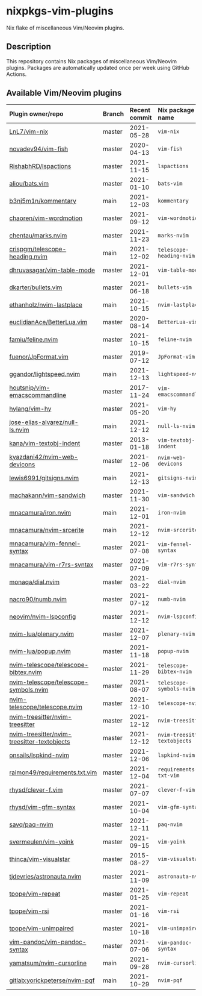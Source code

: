 # nixpkgs-vim-plugins

Nix flake of miscellaneous Vim/Neovim plugins.

## Description

This repository contains Nix packages of miscellaneous Vim/Neovim plugins.
Packages are automatically updated once per week using GitHub Actions.

## Available Vim/Neovim plugins

| Plugin owner/repo | Branch | Recent commit | Nix package name |
| :- | :- | :- | :- |
| [LnL7/vim-nix](https://github.com/LnL7/vim-nix) | master | 2021-05-28 | `vim-nix` |
| [novadev94/vim-fish](https://github.com/novadev94/vim-fish) | master | 2020-04-13 | `vim-fish` |
| [RishabhRD/lspactions](https://github.com/RishabhRD/lspactions) | master | 2021-11-15 | `lspactions` |
| [aliou/bats.vim](https://github.com/aliou/bats.vim) | master | 2021-01-10 | `bats-vim` |
| [b3nj5m1n/kommentary](https://github.com/b3nj5m1n/kommentary) | main | 2021-12-03 | `kommentary` |
| [chaoren/vim-wordmotion](https://github.com/chaoren/vim-wordmotion) | master | 2021-09-12 | `vim-wordmotion` |
| [chentau/marks.nvim](https://github.com/chentau/marks.nvim) | master | 2021-11-23 | `marks-nvim` |
| [crispgm/telescope-heading.nvim](https://github.com/crispgm/telescope-heading.nvim) | main | 2021-12-02 | `telescope-heading-nvim` |
| [dhruvasagar/vim-table-mode](https://github.com/dhruvasagar/vim-table-mode) | master | 2021-12-01 | `vim-table-mode` |
| [dkarter/bullets.vim](https://github.com/dkarter/bullets.vim) | master | 2021-06-18 | `bullets-vim` |
| [ethanholz/nvim-lastplace](https://github.com/ethanholz/nvim-lastplace) | main | 2021-10-15 | `nvim-lastplace` |
| [euclidianAce/BetterLua.vim](https://github.com/euclidianAce/BetterLua.vim) | master | 2020-08-14 | `BetterLua-vim` |
| [famiu/feline.nvim](https://github.com/famiu/feline.nvim) | master | 2021-10-15 | `feline-nvim` |
| [fuenor/JpFormat.vim](https://github.com/fuenor/JpFormat.vim) | master | 2019-07-12 | `JpFormat-vim` |
| [ggandor/lightspeed.nvim](https://github.com/ggandor/lightspeed.nvim) | main | 2021-12-13 | `lightspeed-nvim` |
| [houtsnip/vim-emacscommandline](https://github.com/houtsnip/vim-emacscommandline) | master | 2017-11-24 | `vim-emacscommandline` |
| [hylang/vim-hy](https://github.com/hylang/vim-hy) | master | 2021-05-20 | `vim-hy` |
| [jose-elias-alvarez/null-ls.nvim](https://github.com/jose-elias-alvarez/null-ls.nvim) | main | 2021-12-12 | `null-ls-nvim` |
| [kana/vim-textobj-indent](https://github.com/kana/vim-textobj-indent) | master | 2013-01-18 | `vim-textobj-indent` |
| [kyazdani42/nvim-web-devicons](https://github.com/kyazdani42/nvim-web-devicons) | master | 2021-12-06 | `nvim-web-devicons` |
| [lewis6991/gitsigns.nvim](https://github.com/lewis6991/gitsigns.nvim) | main | 2021-12-13 | `gitsigns-nvim` |
| [machakann/vim-sandwich](https://github.com/machakann/vim-sandwich) | master | 2021-11-30 | `vim-sandwich` |
| [mnacamura/iron.nvim](https://github.com/mnacamura/iron.nvim) | main | 2021-12-01 | `iron-nvim` |
| [mnacamura/nvim-srcerite](https://github.com/mnacamura/nvim-srcerite) | main | 2021-12-12 | `nvim-srcerite` |
| [mnacamura/vim-fennel-syntax](https://github.com/mnacamura/vim-fennel-syntax) | master | 2021-07-08 | `vim-fennel-syntax` |
| [mnacamura/vim-r7rs-syntax](https://github.com/mnacamura/vim-r7rs-syntax) | master | 2021-07-09 | `vim-r7rs-syntax` |
| [monaqa/dial.nvim](https://github.com/monaqa/dial.nvim) | master | 2021-03-22 | `dial-nvim` |
| [nacro90/numb.nvim](https://github.com/nacro90/numb.nvim) | master | 2021-07-12 | `numb-nvim` |
| [neovim/nvim-lspconfig](https://github.com/neovim/nvim-lspconfig) | master | 2021-12-12 | `nvim-lspconfig` |
| [nvim-lua/plenary.nvim](https://github.com/nvim-lua/plenary.nvim) | master | 2021-12-07 | `plenary-nvim` |
| [nvim-lua/popup.nvim](https://github.com/nvim-lua/popup.nvim) | master | 2021-11-18 | `popup-nvim` |
| [nvim-telescope/telescope-bibtex.nvim](https://github.com/nvim-telescope/telescope-bibtex.nvim) | master | 2021-11-29 | `telescope-bibtex-nvim` |
| [nvim-telescope/telescope-symbols.nvim](https://github.com/nvim-telescope/telescope-symbols.nvim) | master | 2021-08-07 | `telescope-symbols-nvim` |
| [nvim-telescope/telescope.nvim](https://github.com/nvim-telescope/telescope.nvim) | master | 2021-12-10 | `telescope-nvim` |
| [nvim-treesitter/nvim-treesitter](https://github.com/nvim-treesitter/nvim-treesitter) | master | 2021-12-12 | `nvim-treesitter` |
| [nvim-treesitter/nvim-treesitter-textobjects](https://github.com/nvim-treesitter/nvim-treesitter-textobjects) | master | 2021-12-12 | `nvim-treesitter-textobjects` |
| [onsails/lspkind-nvim](https://github.com/onsails/lspkind-nvim) | master | 2021-12-06 | `lspkind-nvim` |
| [raimon49/requirements.txt.vim](https://github.com/raimon49/requirements.txt.vim) | master | 2021-12-04 | `requirements-txt-vim` |
| [rhysd/clever-f.vim](https://github.com/rhysd/clever-f.vim) | master | 2021-07-07 | `clever-f-vim` |
| [rhysd/vim-gfm-syntax](https://github.com/rhysd/vim-gfm-syntax) | master | 2021-10-04 | `vim-gfm-syntax` |
| [savq/paq-nvim](https://github.com/savq/paq-nvim) | master | 2021-12-11 | `paq-nvim` |
| [svermeulen/vim-yoink](https://github.com/svermeulen/vim-yoink) | master | 2021-09-15 | `vim-yoink` |
| [thinca/vim-visualstar](https://github.com/thinca/vim-visualstar) | master | 2015-08-27 | `vim-visualstar` |
| [tjdevries/astronauta.nvim](https://github.com/tjdevries/astronauta.nvim) | master | 2021-11-09 | `astronauta-nvim` |
| [tpope/vim-repeat](https://github.com/tpope/vim-repeat) | master | 2021-01-25 | `vim-repeat` |
| [tpope/vim-rsi](https://github.com/tpope/vim-rsi) | master | 2021-01-16 | `vim-rsi` |
| [tpope/vim-unimpaired](https://github.com/tpope/vim-unimpaired) | master | 2021-10-18 | `vim-unimpaired` |
| [vim-pandoc/vim-pandoc-syntax](https://github.com/vim-pandoc/vim-pandoc-syntax) | master | 2021-07-06 | `vim-pandoc-syntax` |
| [yamatsum/nvim-cursorline](https://github.com/yamatsum/nvim-cursorline) | main | 2021-09-28 | `nvim-cursorline` |
| [gitlab:yorickpeterse/nvim-pqf](https://gitlab.com/yorickpeterse/nvim-pqf) | main | 2021-10-29 | `nvim-pqf` |
